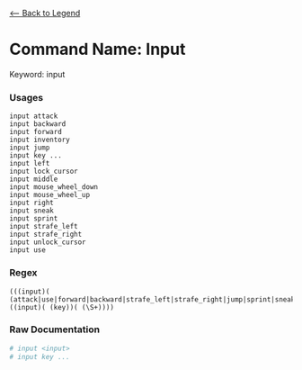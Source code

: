 [<-- Back to Legend](../legend.md)

# Command Name: Input
Keyword: input

### Usages
```
input attack
input backward
input forward
input inventory
input jump
input key ...
input left
input lock_cursor
input middle
input mouse_wheel_down
input mouse_wheel_up
input right
input sneak
input sprint
input strafe_left
input strafe_right
input unlock_cursor
input use
```

### Regex
```regexp
(((input)( (attack|use|forward|backward|strafe_left|strafe_right|jump|sprint|sneak|lock_cursor|unlock_cursor|left|right|middle|inventory|mouse_wheel_up|mouse_wheel_down)))|((input)( (key))( (\S+))))
```

### Raw Documentation
```yml
# input <input>
# input key ...
```
